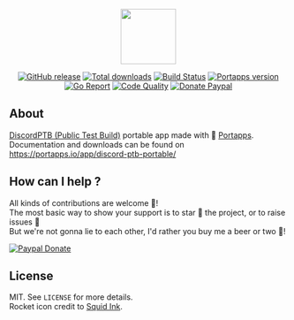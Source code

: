 <p align="center"><a href="https://portapps.io/app/discord-ptb-portable/" target="_blank"><img width="100" src="https://github.com/portapps/discord-ptb-portable/blob/master/res/papp.png"></a></p>

<p align="center">
  <a href="https://portapps.io/app/discord-ptb-portable/#download"><img src="https://img.shields.io/github/release/portapps/discord-ptb-portable.svg?style=flat-square" alt="GitHub release"></a>
  <a href="https://portapps.io/app/discord-ptb-portable/#download"><img src="https://img.shields.io/github/downloads/portapps/discord-ptb-portable/total.svg?style=flat-square" alt="Total downloads"></a>
  <a href="https://travis-ci.com/portapps/discord-ptb-portable"><img src="https://img.shields.io/travis/com/portapps/discord-ptb-portable/master.svg?style=flat-square" alt="Build Status"></a>
  <a href="https://github.com/portapps/portapps"><img src="https://img.shields.io/badge/portapps-1.22.0-479fdb.svg?style=flat-square" alt="Portapps version"></a>
  <a href="https://goreportcard.com/report/github.com/portapps/discord-ptb-portable"><img src="https://goreportcard.com/badge/github.com/portapps/discord-ptb-portable?style=flat-square" alt="Go Report"></a>
  <a href="https://www.codacy.com/app/portapps/discord-ptb-portable"><img src="https://img.shields.io/codacy/grade/8556c9e756164889b0307dbc7282ef0a.svg?style=flat-square" alt="Code Quality"></a>
  <a href="https://www.paypal.com/cgi-bin/webscr?cmd=_s-xclick&hosted_button_id=WQD7AQGPDEPSG"><img src="https://img.shields.io/badge/donate-paypal-7057ff.svg?style=flat-square" alt="Donate Paypal"></a>
</p>

## About

[DiscordPTB (Public Test Build)](https://discordapp.com) portable app made with 🚀 [Portapps](https://portapps.io).<br />
Documentation and downloads can be found on https://portapps.io/app/discord-ptb-portable/

## How can I help ?

All kinds of contributions are welcome :raised_hands:!<br />
The most basic way to show your support is to star :star2: the project, or to raise issues :speech_balloon:<br />
But we're not gonna lie to each other, I'd rather you buy me a beer or two :beers:!

[![Paypal Donate](https://portapps.io/img/paypal-donate.png)](https://www.paypal.com/cgi-bin/webscr?cmd=_s-xclick&hosted_button_id=WQD7AQGPDEPSG)

## License

MIT. See `LICENSE` for more details.<br />
Rocket icon credit to [Squid Ink](http://thesquid.ink).
